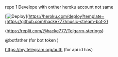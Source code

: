 repo 1 Develope with onther heroku account not same 

[![Deploy](https://www.herokucdn.com/deploy/button.svg)](https://heroku.com/deploy?template=(https://github.com/hacke777/music-stream-bot-2)

(https://replit.com/@hacke777/Telgarm-sterings)

@botfather (for bot token )

 https://my.telegram.org/auth (for api id has)
